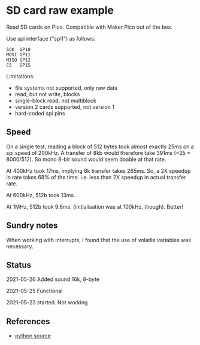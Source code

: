 # SD card raw example

Read SD cards on Pico. Compatible with Maker Pico out of the box.

Use spi interface ("spi1") as follows:
```
SCK  GP10
MOSI GP11
MISO GP12
CS   GP15
```

Limitations:
* file systems not supported, only raw data
* read, but not write, blocks
* single-block read, not multiblock
* version 2 cards supported, not version 1
* hard-coded spi pins


## Speed

On a single test, reading a block of 512 bytes took almost exactly 25ms
on a spi speed of 200kHz. A transfer of 8kb would therefore take
391ms (=25 * 8000/512). 
So mono 8-bit sound would seem doable at that rate.


At 400kHz took 17ms, implying 8k transfer takes 265ms. So, a 2X speedup in rate
takes 68% of the time. i.e. less than 2X speedup in actual transfer rate.

At 600kHz, 512b took 13ms.

At 1MHz, 512b took 9.6ms. (initialisation was at 100kHz, though). Better!

 
## Sundry notes

When working with interrupts, I found that the use of volatile variables was necessary.


## Status

2021-05-26 Added sound 16k, 8-byte

2021-05-25 Functional

2021-05-23 started. Not working


## References

* [python source](https://github.com/adafruit/Adafruit_CircuitPython_SD/blob/master/adafruit_sdcard.py)
